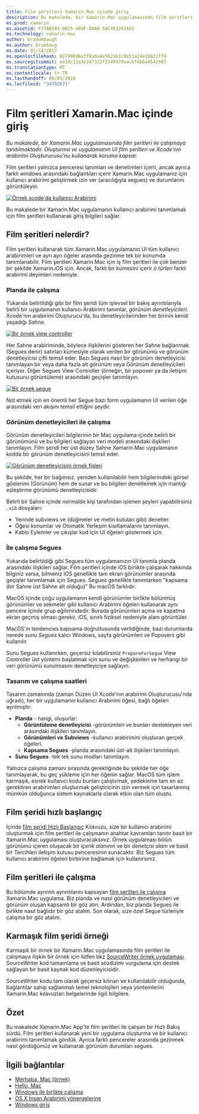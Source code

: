 ```yaml
---
title: Film şeritleri Xamarin.Mac içinde giriş
description: Bu makalede, bir Xamarin.Mac uygulamasında film şeritleri ile çalışmaya tanıtılmaktadır. Oluşturma ve uygulamanın UI film şeritleri ve Xcode'nın arabirimi Oluşturucusu'nu kullanarak koruma kapsar.
ms.prod: xamarin
ms.assetid: F37BA503-0B25-489F-80A8-58C493291A55
ms.technology: xamarin-mac
author: bradumbaugh
ms.author: brumbaug
ms.date: 03/14/2017
ms.openlocfilehash: 027998d6aff8aba4e5621b1cde51a24e18821ff9
ms.sourcegitcommit: ea1dc12a3c2d7322f234997daacbfdb6ad542507
ms.translationtype: MT
ms.contentlocale: tr-TR
ms.lasthandoff: 06/05/2018
ms.locfileid: "34792671"
---
```

# <a name="introduction-to-storyboards-in-xamarinmac"></a>Film şeritleri Xamarin.Mac içinde giriş

_Bu makalede, bir Xamarin.Mac uygulamasında film şeritleri ile çalışmaya tanıtılmaktadır. Oluşturma ve uygulamanın UI film şeritleri ve Xcode'nın arabirimi Oluşturucusu'nu kullanarak koruma kapsar._

Film şeritleri yalnızca penceresi tanımları ve denetimleri içerir, ancak ayrıca farklı windows arasındaki bağlantıları içerir Xamarin.Mac uygulamanız için kullanıcı arabirimi geliştirmek izin ver (aracılığıyla segues) ve durumlarını görüntüleyin.

[![](images/intro01.png "Örnek xcode'da kullanıcı Arabirimi")](images/intro01.png#lightbox)

Bu makalede bir Xamarin.Mac uygulamanın kullanıcı arabirimi tanımlamak için film şeritleri kullanarak giriş bilgileri sağlar.

<a name="What-are-Storyboards" />

## <a name="what-are-storyboards"></a>Film şeritleri nelerdir?

Film şeritleri kullanarak tüm Xamarin.Mac uygulamanın UI tüm kullanıcı arabirimleri ve ayrı ayrı öğeler arasında gezinme tek bir konumda tanımlanabilir. Film şeritleri Xamarin.Mac için iş film şeritleri ile çok benzer bir şekilde Xamarin.iOS için. Ancak, farklı bir kümesini içerir _ü türleri_ farklı arabirimi deyimleri nedeniyle.

<a name="Working-with-Scenes" />

### <a name="working-with-scenes"></a>Planda ile çalışma

Yukarıda belirtildiği gibi bir film şeridi tüm işlevsel bir bakış ayrıntılarıyla belirli bir uygulamanın kullanıcı Arabirimi tanımlar, _görünüm denetleyicileri_. Xcode'nın arabirimi Oluşturucu'da, bu denetleyicilerinden her birinin kendi yaşadığı _Sahne_.

[![](images/intro02.png "Bir örnek view controller")](images/intro02.png#lightbox)

Her Sahne arabiriminde, böylece ilişkilerini gösteren her Sahne bağlanmak (Segues denir) satırları kümesiyle olarak verilen bir görünümü ve görünüm denetleyicisi çifti temsil eder. Bazı Segues nasıl bir görünüm denetleyicisi tanımlayan bir veya daha fazla alt görünüm veya Görünüm denetleyicileri içeriyor. Diğer Segues View Controller (örneğin, bir popover ya da iletişim kutusunu görüntüleme) arasındaki geçişler tanımlayın. 

[![](images/intro03.png "Bir örnek segue")](images/intro03.png#lightbox)

Not etmek için en önemli her Segue bazı form uygulamanın UI verilen öğe arasındaki veri akışını temsil ettiğini şeydir.

<a name="Working-with-View-Controllers" />

### <a name="working-with-view-controllers"></a>Görünüm denetleyicileri ile çalışma

Görünüm denetleyicileri bilgilerinin bir Mac uygulama içinde belirli bir görünümünü ve bu bilgileri sağlayan veri modeli arasındaki ilişkileri tanımlayın. Film şeridi her üst düzey Sahne Xamarin.Mac uygulamanın kodda bir görünüm denetleyicisini temsil eder.

[![](images/intro04.png "Görünüm denetleyicisini örnek fişleri")](images/intro04.png#lightbox)

Bu şekilde, her bir bağımsız, yeniden kullanılabilir hem bilgilerindeki görsel gösterimi (Görünüm) hem de sunar ve bu bilgileri denetlemek için mantığı eşleştirme görünümü denetleyicisidir.

Belirli bir Sahne içinde normalde kişi tarafından işlenen şeyleri yapabilirsiniz `.xib` dosyaları: 

 - Yerinde subviews ve (düğmeler ve metin kutuları gibi) denetler.
 - Öğesi konumlar ve Otomatik Yerleşim kısıtlamalarını tanımlayın.
 - Kablo Eylemler ve çıkışlar kod için UI öğeleri göstermek için.

<a name="Working-with-Segues" />

### <a name="working-with-segues"></a>İle çalışma Segues

Yukarıda belirtildiği gibi Segues tüm uygulamanızın UI tanımla planda arasındaki ilişkileri sağlar. Film şeritleri içinde iOS birlikte çalışarak hakkında bilginiz varsa, bilmeniz iOS genellikle tam ekran görünümler arasında geçişler tanımlamak için Segues. Segues genellikle tanımlarken "kapsama (bir Sahne üst Sahne alt olduğu)" Bu macOS farklıdır.

MacOS içinde çoğu uygulamanın kendi görünümler birlikte bölünmüş görünümler ve sekmeler gibi kullanıcı Arabirimi öğeleri kullanarak aynı pencere içinde grup eğilimindedir. Burada görünümleri açma ve kapatma ekran geçmiş olması gerekir, iOS, sınırlı fiziksel nedeniyle alanı görüntüler.

MacOS'ın tendencies kapsama doğrultusunda verildiğinde, bazı durumlarda nerede _sunu Segues_ kalıcı Windows, sayfa görünümleri ve Popovers gibi kullanılır.

Sunu Segues kullanırken, geçersiz kılabilirsiniz `PrepareForSegue` View Controller üst yöntemi başlatmak için sunu ve değişkenleri ve herhangi bir veri görünümü sunulmasını denetleyiciye sağlayın.

<a name="Design-and-Run-Times" />

### <a name="design-and-run-times"></a>Tasarım ve çalışma saatleri

Tasarım zamanında (zaman Düzen UI Xcode'nın arabirimi Oluşturucusu'nda uğradı), her bir uygulamanın kullanıcı Arabirimi öğesi, bağlı öğeleri ayrılmıştır:

- **Planda** - hangi, oluşurlar:
    - **Görüntüleme denetleyicisi** -görünümleri ve bunları destekleyen veri arasındaki ilişkileri tanımlayın.
    - **Görünümleri ve Subviews** -kullanıcı arabirimini oluşturan gerçek öğeleri.
    - **Kapsama Segues** -planda arasındaki üst-alt ilişkileri tanımlayın.
- **Sunu Segues** -tek tek sunu modları tanımlayın. 

Yalnızca çalışma zamanı sırasında gerektiğinde bu şekilde her öğe tanımlayarak, bu geç yükleme için her öğenin sağlar. MacOS tüm işlem karmaşık, esnek kullanıcı kodu bunları çalıştırmak, yedekleme tam en az gerektiren arabirimleri oluşturmak geliştiricinin izin vermek için tasarlanmış mümkün olduğunca sistem kaynaklarla olarak etkin olan tüm oluştu.

<a name="Storyboard-Quick-Start" />

## <a name="storyboard-quick-start"></a>Film şeridi hızlı başlangıç

İçinde [film şeridi Hızlı Başlangıç](~/mac/platform/storyboards/quickstart.md) Kılavuzu, size bir kullanıcı arabirimi oluşturmak için film şeritleri ile çalışmanın anahtar kavramları tanıtır basit bir Xamarin.Mac uygulaması oluşturacaksınız. Örnek uygulaması bölün görünümü içeren oluşacak bir _içerik alanının_ ve bir _denetçisi alanı_ ve basit bir Tercihleri iletişim kutusu penceresinin sunacaktır. Biz Segues tüm kullanıcı arabirimi öğeleri birbirine bağlamak için kullanırsınız.

<a name="Working-with-Storyboards" />

## <a name="working-with-storyboards"></a>Film şeritleri ile çalışma

Bu bölümde ayrıntılı ayrıntılarını kapsayan [film şeritleri ile çalışma](~/mac/platform/storyboards/indepth.md) Xamarin.Mac uygulama. Biz planda ve nasıl görünüm denetleyicileri ve görünüm oluşan kapsamlı bir göz atın. Ardından, biz planda Segues ile birlikte nasıl bağlıdır bir göz atalım. Son olarak, size özel Segue türleriyle çalışma bir göz atalım. 

<a name="Complex-Storyboard-Example" />

## <a name="complex-storyboard-example"></a>Karmaşık film şeridi örneği

Karmaşık bir örnek bir Xamarin.Mac uygulamasında film şeritleri ile çalışmaya ilişkin bir örnek için lütfen bkz [SourceWriter örnek uygulaması](https://developer.xamarin.com/samples/mac/SourceWriter/). SourceWriter kod tamamlama ve basit sözdizimi vurgulama için destek sağlayan bir basit kaynak kod düzenleyicisidir.

SourceWriter kodu tam olarak geçersiz kılınan ve kullanılabilir olduğunda, bağlantılar sahip sağlanmalı temel teknolojileri veya yöntemlerini Xamarin.Mac kılavuzları belgelerinde ilgili bilgilere.

<a name="Summary" />

## <a name="summary"></a>Özet

Bu makalede Xamarin.Mac App'te film şeritleri ile çalışan bir Hızlı Bakış sürdü. Film şeritleri kullanarak yeni bir uygulama oluşturma ve bir kullanıcı arabirimi tanımlamak gördük. Ayrıca farklı pencereler arasında gezinmek nasıl gördüğümüz ve kullanarak görünüm durumları segues.


## <a name="related-links"></a>İlgili bağlantılar

- [Merhaba, Mac (örnek)](https://developer.xamarin.com/samples/mac/Hello_Mac/)
- [Hello, Mac](~/mac/get-started/hello-mac.md)
- [Windows ile birlikte çalışma](~/mac/user-interface/window.md)
- [OS X İnsan Arabirimi yönergelerine](https://developer.apple.com/library/mac/documentation/UserExperience/Conceptual/OSXHIGuidelines/)
- [Windows giriş](https://developer.apple.com/library/mac/documentation/Cocoa/Conceptual/WinPanel/Introduction.html#//apple_ref/doc/uid/10000031-SW1)
